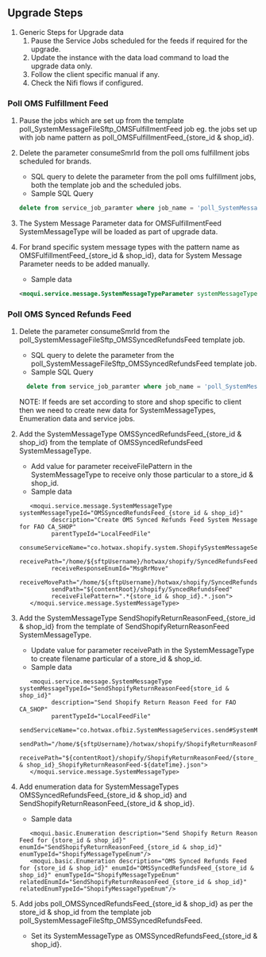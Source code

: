 ## Upgrade Steps
1. Generic Steps for Upgrade data
    1. Pause the Service Jobs scheduled for the feeds if required for the upgrade.
    2. Update the instance with the data load command to load the upgrade data only.
    3. Follow the client specific manual if any.
    4. Check the Nifi flows if configured.

### Poll OMS Fulfillment Feed
1. Pause the jobs which are set up from the template poll_SystemMessageFileSftp_OMSFulfillmentFeed job eg. the jobs set up with job name pattern as  poll_OMSFulfillmentFeed_{store_id & shop_id}.
2. Delete the parameter consumeSmrId from the poll oms fulfillment jobs scheduled for brands.
   - SQL query to delete the parameter from the poll oms fulfillment jobs, both the template job and the scheduled jobs.
   - Sample SQL Query
    ```sql
   delete from service_job_paramter where job_name = 'poll_SystemMessageFileSftp_OMSFulfillmentFeed' and parameter_name = 'consumeSmrId'
   ```
   
3. The System Message Parameter data for OMSFulfillmentFeed SystemMessageType will be loaded as part of upgrade data.
4. For brand specific system message types with the pattern name as OMSFulfillmentFeed_{store_id & shop_id}, data for System Message Parameter needs to be added manually.
   - Sample data
    ```xml
   <moqui.service.message.SystemMessageTypeParameter systemMessageTypeId="OMSFulfillmentFeed_{store_id & shop_id}" parameterName="consumeSmrId" parameterValue="" systemMessageRemoteId=""/>
   ```

### Poll OMS Synced Refunds Feed
1. Delete the parameter consumeSmrId from the poll_SystemMessageFileSftp_OMSSyncedRefundsFeed template job.
   - SQL query to delete the parameter from the poll_SystemMessageFileSftp_OMSSyncedRefundsFeed template job.
   - Sample SQL Query
    ```sql
      delete from service_job_paramter where job_name = 'poll_SystemMessageFileSftp_OMSSyncedRefundsFeed' and parameter_name = 'consumeSmrId'
    ```

   NOTE: If feeds are set according to store and shop specific to client then we need to create new data for SystemMessageTypes, Enumeration data and service jobs. 
2. Add the SystemMessageType OMSSyncedRefundsFeed_{store_id & shop_id} from the template of OMSSyncedRefundsFeed SystemMessageType.
   - Add value for parameter receiveFilePattern in the SystemMessageType to receive only those particular to a store_id & shop_id.
   - Sample data
   ```
      <moqui.service.message.SystemMessageType systemMessageTypeId="OMSSyncedRefundsFeed_{store_id & shop_id}"
            description="Create OMS Synced Refunds Feed System Message for FAO CA_SHOP"
            parentTypeId="LocalFeedFile"
            consumeServiceName="co.hotwax.shopify.system.ShopifySystemMessageServices.consume#SyncedRefundsFeed"
            receivePath="/home/${sftpUsername}/hotwax/shopify/SyncedRefundsFeed"
            receiveResponseEnumId="MsgRrMove"
            receiveMovePath="/home/${sftpUsername}/hotwax/shopify/SyncedRefundsFeed/archive"
            sendPath="${contentRoot}/shopify/SyncedRefundsFeed"
            receiveFilePattern=".*{store_id & shop_id}.*.json">
      </moqui.service.message.SystemMessageType>
   ```

3. Add the SystemMessageType SendShopifyReturnReasonFeed_{store_id & shop_id} from the template of SendShopifyReturnReasonFeed SystemMessageType.
   - Update value for parameter receivePath in the SystemMessageType to create filename particular of a store_id & shop_id.
   - Sample data
   ```
      <moqui.service.message.SystemMessageType systemMessageTypeId="SendShopifyReturnReasonFeed{store_id & shop_id}"
            description="Send Shopify Return Reason Feed for FAO CA_SHOP"
            parentTypeId="LocalFeedFile"
            sendServiceName="co.hotwax.ofbiz.SystemMessageServices.send#SystemMessageFileSftp"
            sendPath="/home/${sftpUsername}/hotwax/shopify/ShopifyReturnReasonFeed/"
            receivePath="${contentRoot}/shopify/ShopifyReturnReasonFeed/{store_id & shop_id}_ShopifyReturnReasonFeed-${dateTime}.json">
      </moqui.service.message.SystemMessageType>
   ```

4. Add enumeration data for SystemMessageTypes OMSSyncedRefundsFeed_{store_id & shop_id} and SendShopifyReturnReasonFeed_{store_id & shop_id}.
   - Sample data
   ```
      <moqui.basic.Enumeration description="Send Shopify Return Reason Feed for {store_id & shop_id}" enumId="SendShopifyReturnReasonFeed_{store_id & shop_id}" enumTypeId="ShopifyMessageTypeEnum"/>
      <moqui.basic.Enumeration description="OMS Synced Refunds Feed for {store_id & shop_id}" enumId="OMSSyncedRefundsFeed_{store_id & shop_id}" enumTypeId="ShopifyMessageTypeEnum" relatedEnumId="SendShopifyReturnReasonFeed_{store_id & shop_id}" relatedEnumTypeId="ShopifyMessageTypeEnum"/>
   ```

5. Add jobs poll_OMSSyncedRefundsFeed_{store_id & shop_id} as per the store_id & shop_id from the template job poll_SystemMessageFileSftp_OMSSyncedRefundsFeed. 
   - Set its SystemMessageType as OMSSyncedRefundsFeed_{store_id & shop_id}.